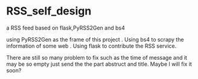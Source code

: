 # RSS_self_design
a RSS feed based on flask,PyRSS2Gen and bs4

using PyRSS2Gen as the frame of this project . Using bs4 to scrapy the information of some web . Using flask to contribute the RSS service.

There are still so many problem to fix such as the time of message and it may be so empty just send the the part abstruct and title. Maybe I will fix it soon?
